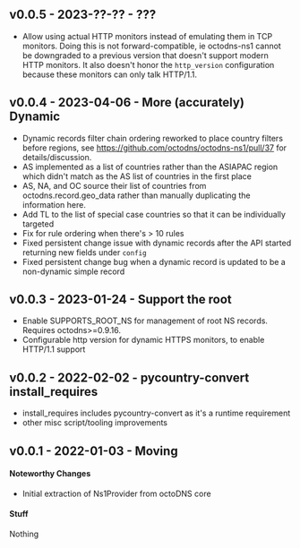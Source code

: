 ## v0.0.5 - 2023-??-?? - ???

* Allow using actual HTTP monitors instead of emulating them in TCP monitors.
  Doing this is not forward-compatible, ie octodns-ns1 cannot be downgraded to
  a previous version that doesn't support modern HTTP monitors. It also doesn't
  honor the `http_version` configuration because these monitors can only talk
  HTTP/1.1.

## v0.0.4 - 2023-04-06 - More (accurately) Dynamic

* Dynamic records filter chain ordering reworked to place country filters before
  regions, see https://github.com/octodns/octodns-ns1/pull/37 for
  details/discussion.
* AS implemented as a list of countries rather than the ASIAPAC region which
  didn't match as the AS list of countries in the first place
* AS, NA, and OC source their list of countries from octodns.record.geo_data
  rather than manually duplicating the information here.
* Add TL to the list of special case countries so that it can be individually
  targeted
* Fix for rule ordering when there's > 10 rules
* Fixed persistent change issue with dynamic records after the API started
  returning new fields under `config`
* Fixed persistent change bug when a dynamic record is updated to be a
  non-dynamic simple record

## v0.0.3 - 2023-01-24 - Support the root

* Enable SUPPORTS_ROOT_NS for management of root NS records. Requires
  octodns>=0.9.16.
* Configurable http version for dynamic HTTPS monitors, to enable HTTP/1.1 support

## v0.0.2 - 2022-02-02 - pycountry-convert install_requires

* install_requires includes pycountry-convert as it's a runtime requirement
* other misc script/tooling improvements

## v0.0.1 - 2022-01-03 - Moving

#### Noteworthy Changes

* Initial extraction of Ns1Provider from octoDNS core

#### Stuff

Nothing
